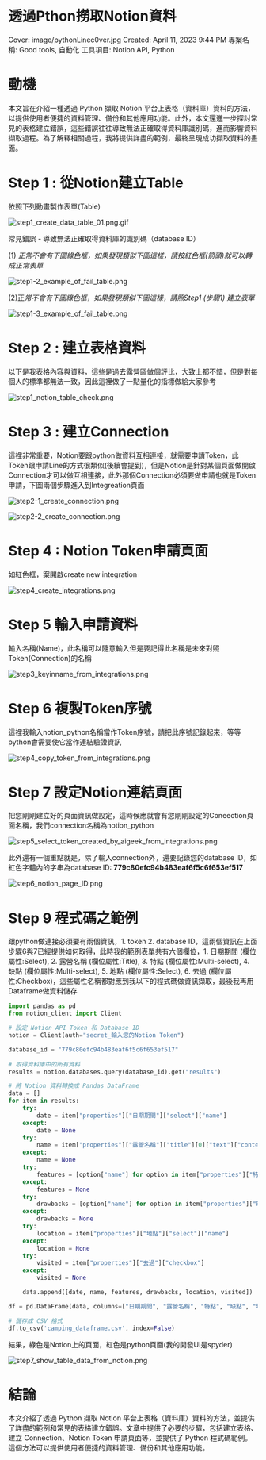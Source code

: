 # 透過Pthon撈取Notion資料

Cover: image/pythonLinec0ver.jpg
Created: April 11, 2023 9:44 PM
專案名稱: Good tools, 自動化
工具項目: Notion API, Python

# 動機

本文旨在介紹一種透過 Python 擷取 Notion 平台上表格（資料庫）資料的方法，以提供使用者便捷的資料管理、備份和其他應用功能。此外，本文還進一步探討常見的表格建立錯誤，這些錯誤往往導致無法正確取得資料庫識別碼，進而影響資料擷取過程。為了解釋相關過程，我將提供詳盡的範例，最終呈現成功擷取資料的畫面。

# Step 1 : 從Notion建立Table

依照下列動畫製作表單(Table)

![step1_create_data_table_01.png.gif](image/step1_create_data_table_01.png.gif)

常見錯誤 - 導致無法正確取得資料庫的識別碼（database ID）

(1) *正常不會有下圖綠色框，如果發現類似下圖這樣，請按紅色框(箭頭)就可以轉成正常表單*

![step1-2_example_of_fail_table.png](image/step1-2_example_of_fail_table.png)

(2)正*常不會有下圖綠色框，如果發現類似下圖這樣，請照Step1 (步驟1) 建立表單*

![step1-3_example_of_fail_table.png](image/step1-3_example_of_fail_table.png)

# Step 2 : 建立表格資料

以下是我表格內容與資料，這些是過去露營區做個評比，大致上都不錯，但是對每個人的標準都無法一致，因此這裡做了一點量化的指標做給大家參考

![step1_notion_table_check.png](image/step1_notion_table_check.png)

# Step 3 : 建立Connection

這裡非常重要，Notion要跟python做資料互相連接，就需要申請Token，此Token跟申請Line的方式很類似(後續會提到)，但是Notion是針對某個頁面做開啟Connection才可以做互相連接，此外那個Connection必須要做申請也就是Token申請，下圖兩個步驟進入到Integreation頁面

![step2-1_create_connection.png](image/step2-1_create_connection.png)

![step2-2_create_connection.png](image/step2-2_create_connection.png)

# Step 4 : Notion Token申請頁面

如紅色框，案開啟create new integration

![step4_create_integrations.png](image/step4_create_integrations.png)

# Step 5 輸入申請資料

輸入名稱(Name)，此名稱可以隨意輸入但是要記得此名稱是未來對照Token(Connection)的名稱

![step3_keyinname_from_integrations.png](image/step3_keyinname_from_integrations.png)

# Step 6 複製Token序號

這裡我輸入notion_python名稱當作Token序號，請把此序號記錄起來，等等python會需要使它當作連結驗證資訊

![step4_copy_token_from_integrations.png](image/step4_copy_token_from_integrations.png)

# Step 7 設定Notion連結頁面

把您剛剛建立好的頁面資訊做設定，這時候應就會有您剛剛設定的Coneection頁面名稱，我們connection名稱為notion_python

![step5_select_token_created_by_aigeek_from_integrations.png](image/step5_select_token_created_by_aigeek_from_integrations.png)

此外還有一個重點就是，除了輸入connection外，還要記錄您的database ID，如紅色字體內的字串為database ID: **779c80efc94b483eaf6f5c6f653ef517**

![step6_notion_page_ID.png](image/step6_notion_page_ID.png)

# Step 9 程式碼之範例

跟python做連接必須要有兩個資訊，1. token 2. database ID，這兩個資訊在上面步驟6與7已經提供如何取得，此時我的範例表單共有六個欄位，1. 日期期間 (欄位屬性:Select), 2. 露營名稱 (欄位屬性:Title), 3. 特點 (欄位屬性:Multi-select), 4. 缺點 (欄位屬性:Multi-select), 5. 地點 (欄位屬性:Select), 6. 去過 (欄位屬性:Checkbox)，這些屬性名稱都對應到我以下的程式碼做資訊擷取，最後我再用Dataframe做資料儲存

```python
import pandas as pd
from notion_client import Client

# 設定 Notion API Token 和 Database ID
notion = Client(auth="secret_輸入您的Notion Token")

database_id = "779c80efc94b483eaf6f5c6f653ef517"
               
# 取得資料庫中的所有資料
results = notion.databases.query(database_id).get("results")

# 將 Notion 資料轉換成 Pandas DataFrame
data = []
for item in results:
    try:
        date = item["properties"]["日期期間"]["select"]["name"]
    except:
        date = None
    try:
        name = item["properties"]["露營名稱"]["title"][0]["text"]["content"]
    except:
        name = None
    try:
        features = [option["name"] for option in item["properties"]["特點"]["multi_select"]]
    except:
        features = None
    try:
        drawbacks = [option["name"] for option in item["properties"]["缺點"]["multi_select"]]
    except:
        drawbacks = None
    try:
        location = item["properties"]["地點"]["select"]["name"]
    except:
        location = None
    try:
        visited = item["properties"]["去過"]["checkbox"]
    except:
        visited = None

    data.append([date, name, features, drawbacks, location, visited])

df = pd.DataFrame(data, columns=["日期期間", "露營名稱", "特點", "缺點", "地點", "去過"])

# 儲存成 CSV 格式
df.to_csv('camping_dataframe.csv', index=False)
```

結果，綠色是Notion上的頁面，紅色是python頁面(我的開發UI是spyder)

![step7_show_table_data_from_notion.png](image/step7_show_table_data_from_notion.png)

# 結論

本文介紹了透過 Python 擷取 Notion 平台上表格（資料庫）資料的方法，並提供了詳盡的範例和常見的表格建立錯誤。文章中提供了必要的步驟，包括建立表格、建立 Connection、Notion Token 申請頁面等，並提供了 Python 程式碼範例。這個方法可以提供使用者便捷的資料管理、備份和其他應用功能。
